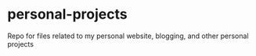 # personal-projects
Repo for files related to my personal website, blogging, and other personal projects
